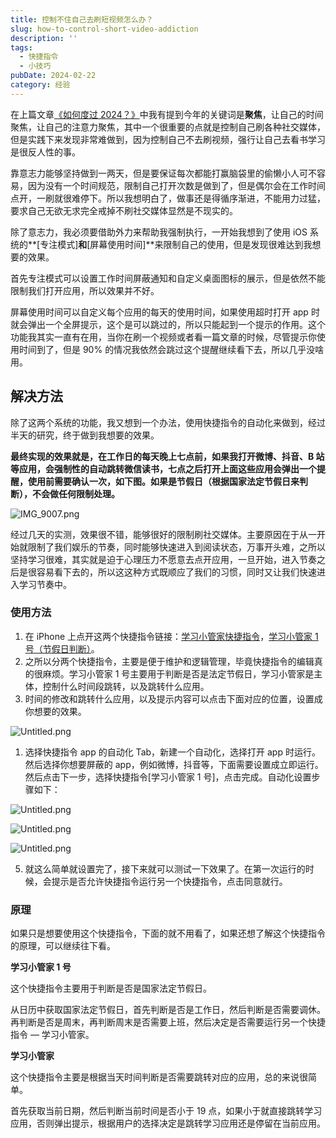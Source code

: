 ```yaml
---
title: 控制不住自己去刷短视频怎么办？
slug: how-to-control-short-video-addiction
description: ''
tags:
  - 快捷指令
  - 小技巧
pubDate: 2024-02-22
category: 经验
---
```


在上篇文章[《如何度过 2024？》](https://www.xcanoe.top/post/comeon)中我有提到今年的关键词是**聚焦**，让自己的时间聚焦，让自己的注意力聚焦，其中一个很重要的点就是控制自己刷各种社交媒体，但是实践下来发现非常难做到，因为控制自己不去刷视频，强行让自己去看书学习是很反人性的事。


靠意志力能够坚持做到一两天，但是要保证每次都能打赢脑袋里的偷懒小人可不容易，因为没有一个时间规范，限制自己打开次数是做到了，但是偶尔会在工作时间点开，一刷就很难停下。所以我想明白了，做事还是得循序渐进，不能用力过猛，要求自己无欲无求完全戒掉不刷社交媒体显然是不现实的。


除了意志力，我必须要借助外力来帮助我强制执行，一开始我想到了使用 iOS 系统的**[专注模式]**和**[屏幕使用时间]**来限制自己的使用，但是发现很难达到我想要的效果。


首先专注模式可以设置工作时间屏蔽通知和自定义桌面图标的展示，但是依然不能限制我们打开应用，所以效果并不好。


屏幕使用时间可以自定义每个应用的每天的使用时间，如果使用超时打开 app 时就会弹出一个全屏提示，这个是可以跳过的，所以只能起到一个提示的作用。这个功能我其实一直有在用，当你在刷一个视频或者看一篇文章的时候，尽管提示你使用时间到了，但是 90% 的情况我依然会跳过这个提醒继续看下去，所以几乎没啥用。


## 解决方法


除了这两个系统的功能，我又想到一个办法，使用快捷指令的自动化来做到，经过半天的研究，终于做到我想要的效果。


**最终实现的效果就是，在工作日的每天晚上七点前，如果我打开微博、抖音、B 站等应用，会强制性的自动跳转微信读书，七点之后打开上面这些应用会弹出一个提醒，使用前需要确认一次，如下图。如果是节假日（根据国家法定节假日来判断），不会做任何限制处理。**


![IMG_9007.png](https://image.xcanoe.top/blog/c72c8ecef32babc8449db1f8c0fd2a1c.png)


经过几天的实测，效果很不错，能够很好的限制刷社交媒体。主要原因在于从一开始就限制了我们娱乐的节奏，同时能够快速进入到阅读状态，万事开头难，之所以坚持学习很难，其实就是迫于心理压力不愿意去点开应用，一旦开始，进入节奏之后是很容易看下去的，所以这这种方式既顺应了我们的习惯，同时又让我们快速进入学习节奏中。


### 使用方法

1. 在 iPhone 上点开这两个快捷指令链接：[学习小管家快捷指令](https://www.icloud.com/shortcuts/a30c710367ca4d60a3f0e9cadea5c7a8)，[学习小管家 1 号（节假日判断）](https://www.icloud.com/shortcuts/e6e5ba7ea4854677a9f8a266f59f0e84)。
2. 之所以分两个快捷指令，主要是便于维护和逻辑管理，毕竟快捷指令的编辑真的很麻烦。学习小管家 1 号主要用于判断是否是法定节假日，学习小管家是主体，控制什么时间段跳转，以及跳转什么应用。
3. 时间的修改和跳转什么应用，以及提示内容可以点击下面对应的位置，设置成你想要的效果。

![Untitled.png](https://image.xcanoe.top/blog/65fbb81fcb2d0ca3d4404ccd8b20af29.png)

1. 选择快捷指令 app 的自动化 Tab，新建一个自动化，选择打开 app 时运行。然后选择你想要屏蔽的 app，例如微博，抖音等，下面需要设置成立即运行。然后点击下一步，选择快捷指令[学习小管家 1 号]，点击完成。自动化设置步骤如下：

![Untitled.png](https://image.xcanoe.top/blog/192e21f96f211ba6e4dc0e499db0727a.png)


![Untitled.png](https://image.xcanoe.top/blog/4880010433bad1aa1e7e233b5ad1f00e.png)


![Untitled.png](https://image.xcanoe.top/blog/95ec8101c4da5c1f30ef94cf8322a442.png)


 5. 就这么简单就设置完了，接下来就可以测试一下效果了。在第一次运行的时候，会提示是否允许快捷指令运行另一个快捷指令，点击同意就行。


### 原理


如果只是想要使用这个快捷指令，下面的就不用看了，如果还想了解这个快捷指令的原理，可以继续往下看。


**学习小管家 1 号**


这个快捷指令主要用于判断是否是国家法定节假日。


从日历中获取国家法定节假日，首先判断是否是工作日，然后判断是否需要调休。再判断是否是周末，再判断周末是否需要上班，然后决定是否需要运行另一个快捷指令 — 学习小管家。


**学习小管家**


这个快捷指令主要是根据当天时间判断是否需要跳转对应的应用，总的来说很简单。


首先获取当前日期，然后判断当前时间是否小于 19 点，如果小于就直接跳转学习应用，否则弹出提示，根据用户的选择决定是跳转学习应用还是停留在当前应用。
